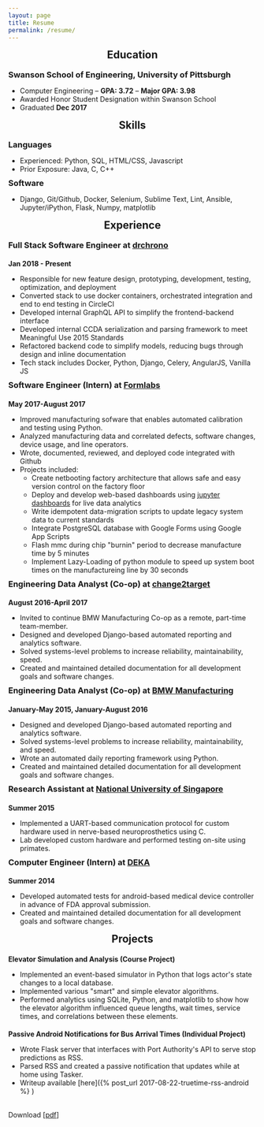 ```yaml
---
layout: page
title: Resume
permalink: /resume/
---
```


<style>
    .post-header {
        display: none;
    }
    h1, h2 {
        text-align: center;
    }
    h1, h2 {
        margin-top: 15px;
    }
    h3 {
        margin-top: 10px;
    }
    h3, h4, h5, h6, ul {
        margin-bottom: 0px;
    }
</style>

## Education

### Swanson School of Engineering, University of Pittsburgh
* Computer Engineering – **GPA: 3.72** – **Major GPA: 3.98**
* Awarded Honor Student Designation within Swanson School
* Graduated **Dec 2017**

## Skills

### Languages

* Experienced: Python, SQL, HTML/CSS, Javascript
* Prior Exposure: Java, C, C++

### Software
* Django, Git/Github, Docker, Selenium, Sublime Text, Lint, Ansible, Jupyter/iPython, Flask, Numpy, matplotlib

## Experience

### Full Stack Software Engineer at [drchrono][drchrono]
#### Jan 2018 - Present
* Responsible for new feature design, prototyping, development, testing, optimization, and deployment
* Converted stack to use docker containers, orchestrated integration and end to end testing in CircleCI
* Developed internal GraphQL API to simplify the frontend-backend interface
* Developed internal CCDA serialization and parsing framework to meet Meaningful Use 2015 Standards
* Refactored backend code to simplify models, reducing bugs through design and inline documentation
* Tech stack includes Docker, Python, Django, Celery, AngularJS, Vanilla JS

### Software Engineer (Intern) at [Formlabs][formlabs]
#### May 2017-August 2017
* Improved manufacturing sofware that enables automated calibration and testing using Python.
* Analyzed manufacturing data and correlated defects, software changes, device usage, and line operators.
* Wrote, documented, reviewed, and deployed code integrated with Github 
* Projects included:
    - Create netbooting factory architecture that allows safe and easy version control on the factory floor
    - Deploy and develop web-based dashboards using [jupyter dashboards][jupyter-dashboards] for live data analytics
    - Write idempotent data-migration scripts to update legacy system data to current standards
    - Integrate PostgreSQL database with Google Forms using Google App Scripts
    - Flash mmc during chip "burnin" period to decrease manufacture time by 5 minutes
    - Implement Lazy-Loading of python module to speed up system boot times on the manufactureing line by 30 seconds

###  Engineering Data Analyst (Co-op) at [change2target][c2t]
#### August 2016-April 2017
* Invited to continue BMW Manufacturing Co-op as a remote, part-time team-member.
* Designed and developed Django-based automated reporting and analytics software.
* Solved systems-level problems to increase reliability, maintainability, speed.
* Created and maintained detailed documentation for all development goals and software changes.  
 
### Engineering Data Analyst (Co-op) at [BMW Manufacturing][bmw]
#### January-May 2015, January-August 2016
* Designed and developed Django-based automated reporting and analytics software.
* Solved systems-level problems to increase reliability, maintainability, and speed.
* Wrote an automated daily reporting framework using Python.
* Created and maintained detailed documentation for all development goals and software changes.
 
### Research Assistant at [National University of Singapore][nus]
#### Summer 2015
* Implemented a UART-based communication protocol for custom hardware used in nerve-based neuroprosthetics using C.
* Lab developed custom hardware and performed testing on-site using primates.
 
### Computer Engineer (Intern) at [DEKA][deka]
#### Summer 2014
* Developed automated tests for android-based medical device controller in advance of FDA approval submission.
* Created and maintained detailed documentation for all development goals and software changes.

## Projects

#### Elevator Simulation and Analysis (Course Project)

* Implemented an event-based simulator in Python that logs actor's state changes to a local database.
* Implemented various "smart" and simple elevator algorithms.
* Performed analytics using SQLite, Python, and matplotlib to show how the elevator algorithm influenced queue lengths, wait times, service times, and correlations between these elements.

#### Passive Android Notifications for Bus Arrival Times (Individual Project)

* Wrote Flask server that interfaces with Port Authority's API to serve stop predictions as RSS.
* Parsed RSS and created a passive notification that updates while at home using Tasker.
* Writeup available [here]({% post_url 2017-08-22-truetime-rss-android %}
)

<br/>

Download \[[pdf][resume-pdf]\]

[drchrono]: https://www.drchrono.com/
[formlabs]: https://formlabs.com/
[c2t]: http://www.change2target.com/
[bmw]: https://www.bmwusfactory.com/
[nus]: http://www.nus.edu.sg/
[deka]: http://www.dekaresearch.com/
[jupyter-dashboards]: https://github.com/jupyter/dashboards
[resume-pdf]: /static/resume/Alec_Rosenbaum_Resume.pdf
